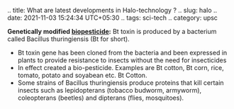 .. title: What are latest developments in Halo-technology ?
.. slug: halo
.. date: 2021-11-03 15:24:34 UTC+05:30
.. tags: sci-tech
.. category: upsc

**Genetically modified [biopesticide](https://www.drishtiias.com/daily-updates/daily-news-editorials/pesticide-management-in-india):** Bt toxin is produced by a bacterium called Bacillus thuringiensis (Bt for short).  

-   Bt toxin gene has been cloned from the bacteria and been expressed in plants to provide resistance to insects without the need for insecticides
-   In effect created a bio-pesticide. Examples are Bt cotton, Bt corn, rice, tomato, potato and soyabean etc. Bt Cotton.
-   Some strains of Bacillus thuringiensis produce proteins that kill certain insects such as lepidopterans (tobacco budworm, armyworm), coleopterans (beetles) and dipterans (flies, mosquitoes).